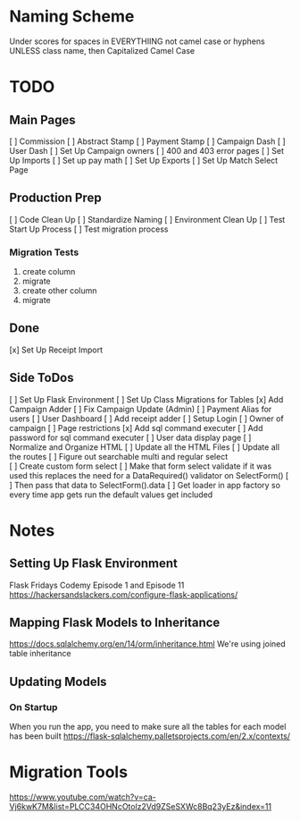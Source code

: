# Naming Scheme
Under scores for spaces in EVERYTHIING not camel case or hyphens UNLESS class name, then Capitalized Camel Case

# TODO

## Main Pages
[ ] Commission
[ ] Abstract Stamp
[ ] Payment Stamp
[ ] Campaign Dash
[ ] User Dash
[ ] Set Up Campaign owners
[ ] 400 and 403 error pages
[ ] Set Up Imports
[ ] Set up pay math
[ ] Set Up Exports
    [ ] Set Up Match Select Page

## Production Prep
[ ] Code Clean Up
    [ ] Standardize Naming
[ ] Environment Clean Up
    [ ] Test Start Up Process
    [ ] Test migration process
### Migration Tests
1. create column
2. migrate
3. create other column 
4. migrate

## Done
[x] Set Up Receipt Import

## Side ToDos
[ ] Set Up Flask Environment
    [ ] Set Up Class Migrations for Tables
[x] Add Campaign Adder
[ ] Fix Campaign Update (Admin)
[ ] Payment Alias for users
[ ] User Dashboard
[ ] Add receipt adder
[ ] Setup Login
    [ ] Owner of campaign
    [ ] Page restrictions
[x] Add sql command executer
[ ] Add password for sql command executer
[ ] User data display page
[ ] Normalize and Organize HTML 
    [ ] Update all the HTML Files
    [ ] Update all the routes
[ ] Figure out searchable multi and regular select  
    [ ] Create custom form select
        [ ] Make that form select validate if it was used
            this replaces the need for a DataRequired() validator on SelectForm()
        [ ] Then pass that data to SelectForm().data
[ ] Get loader in app factory so every time app gets run the default values get included

# Notes

## Setting Up Flask Environment
Flask Fridays Codemy Episode 1 and Episode 11
https://hackersandslackers.com/configure-flask-applications/

## Mapping Flask Models to Inheritance
https://docs.sqlalchemy.org/en/14/orm/inheritance.html
We're using joined table inheritance

## Updating Models
### On Startup
When you run the app, you need to make sure all the tables for each model has been built
https://flask-sqlalchemy.palletsprojects.com/en/2.x/contexts/


# Migration Tools
https://www.youtube.com/watch?v=ca-Vj6kwK7M&list=PLCC34OHNcOtolz2Vd9ZSeSXWc8Bq23yEz&index=11
